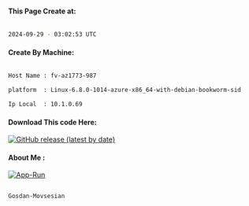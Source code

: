 
   
#### This Page Create at:

```bash

2024-09-29 - 03:02:53 UTC

```

#### Create By Machine:

```bash

Host Name : fv-az1773-987

platform  : Linux-6.8.0-1014-azure-x86_64-with-debian-bookworm-sid

Ip Local  : 10.1.0.69

```
#### Download This code Here:

[![GitHub release (latest by date)](https://img.shields.io/github/v/release/Gosdan-Movsesian/Gosdan?style=for-the-badge&label=Download)](https://github.com/Gosdan-Movsesian/Gosdan/releases) 

</p> 

#### About Me :

[![App-Run](https://github.com/Gosdan-Movsesian/Gosdan/actions/workflows/App-Run.yml/badge.svg)](https://github.com/Gosdan-Movsesian/Gosdan/actions/workflows/App-Run.yml)

```bash

Gosdan-Movsesian

```

